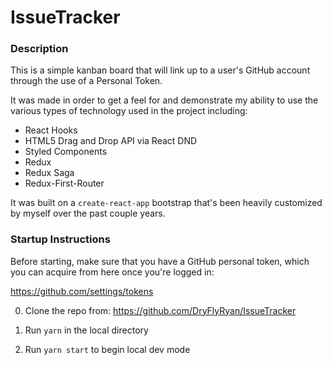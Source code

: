 # IssueTracker

### Description

This is a simple kanban board that will link up to a user's GitHub account through the use of a Personal Token.

It was made in order to get a feel for and demonstrate my ability to use the various types of technology used in the project including:

* React Hooks
* HTML5 Drag and Drop API via React DND
* Styled Components
* Redux
* Redux Saga
* Redux-First-Router

It was built on a `create-react-app` bootstrap that's been heavily customized by myself over the past couple years.

### Startup Instructions

Before starting, make sure that you have a GitHub personal token, which you can acquire from here once you're logged in: 

https://github.com/settings/tokens

0. Clone the repo from:
https://github.com/DryFlyRyan/IssueTracker

1. Run `yarn` in the local directory

2. Run `yarn start` to begin local dev mode

